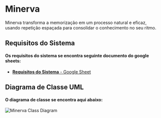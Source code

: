 # Minerva
Minerva transforma a memorização em um processo natural e eficaz, usando repetição espaçada para consolidar o conhecimento no seu ritmo.

## Requisitos do Sistema

#### Os requisitos do sistema se encontra seguinte documento do google sheets:

- [**Requisitos do Sistema** - Google Sheet](https://docs.google.com/spreadsheets/d/1z2fRYLJCeE3sy86mWETYFgMxiWDYOYWO1YcKAw5ul-o/edit?usp=sharing)

## Diagrama de Classe UML

#### O diagrama de classe se encontra aqui abaixo:

![Minerva Class Diagram](https://github.com/user-attachments/assets/9b1c35ce-cad7-4849-8785-a91b856d1715)

